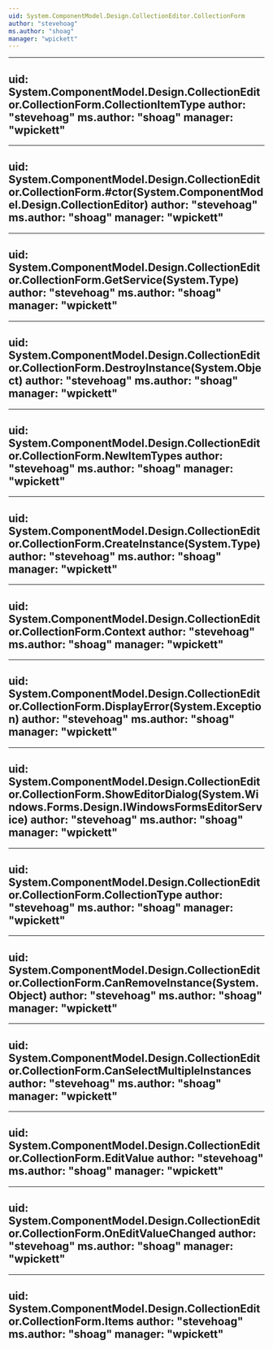 ```yaml
---
uid: System.ComponentModel.Design.CollectionEditor.CollectionForm
author: "stevehoag"
ms.author: "shoag"
manager: "wpickett"
---
```


---
uid: System.ComponentModel.Design.CollectionEditor.CollectionForm.CollectionItemType
author: "stevehoag"
ms.author: "shoag"
manager: "wpickett"
---

---
uid: System.ComponentModel.Design.CollectionEditor.CollectionForm.#ctor(System.ComponentModel.Design.CollectionEditor)
author: "stevehoag"
ms.author: "shoag"
manager: "wpickett"
---

---
uid: System.ComponentModel.Design.CollectionEditor.CollectionForm.GetService(System.Type)
author: "stevehoag"
ms.author: "shoag"
manager: "wpickett"
---

---
uid: System.ComponentModel.Design.CollectionEditor.CollectionForm.DestroyInstance(System.Object)
author: "stevehoag"
ms.author: "shoag"
manager: "wpickett"
---

---
uid: System.ComponentModel.Design.CollectionEditor.CollectionForm.NewItemTypes
author: "stevehoag"
ms.author: "shoag"
manager: "wpickett"
---

---
uid: System.ComponentModel.Design.CollectionEditor.CollectionForm.CreateInstance(System.Type)
author: "stevehoag"
ms.author: "shoag"
manager: "wpickett"
---

---
uid: System.ComponentModel.Design.CollectionEditor.CollectionForm.Context
author: "stevehoag"
ms.author: "shoag"
manager: "wpickett"
---

---
uid: System.ComponentModel.Design.CollectionEditor.CollectionForm.DisplayError(System.Exception)
author: "stevehoag"
ms.author: "shoag"
manager: "wpickett"
---

---
uid: System.ComponentModel.Design.CollectionEditor.CollectionForm.ShowEditorDialog(System.Windows.Forms.Design.IWindowsFormsEditorService)
author: "stevehoag"
ms.author: "shoag"
manager: "wpickett"
---

---
uid: System.ComponentModel.Design.CollectionEditor.CollectionForm.CollectionType
author: "stevehoag"
ms.author: "shoag"
manager: "wpickett"
---

---
uid: System.ComponentModel.Design.CollectionEditor.CollectionForm.CanRemoveInstance(System.Object)
author: "stevehoag"
ms.author: "shoag"
manager: "wpickett"
---

---
uid: System.ComponentModel.Design.CollectionEditor.CollectionForm.CanSelectMultipleInstances
author: "stevehoag"
ms.author: "shoag"
manager: "wpickett"
---

---
uid: System.ComponentModel.Design.CollectionEditor.CollectionForm.EditValue
author: "stevehoag"
ms.author: "shoag"
manager: "wpickett"
---

---
uid: System.ComponentModel.Design.CollectionEditor.CollectionForm.OnEditValueChanged
author: "stevehoag"
ms.author: "shoag"
manager: "wpickett"
---

---
uid: System.ComponentModel.Design.CollectionEditor.CollectionForm.Items
author: "stevehoag"
ms.author: "shoag"
manager: "wpickett"
---
